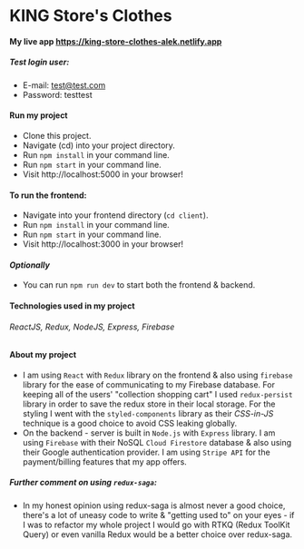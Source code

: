 # KING Store's Clothes

#### My live app https://king-store-clothes-alek.netlify.app

##### Test login user:

- E-mail: test@test.com
- Password: testtest

#### Run my project

- Clone this project.
- Navigate (cd) into your project directory.
- Run `npm install` in your command line.
- Run `npm start` in your command line.
- Visit http://localhost:5000 in your browser!

#### To run the frontend:

- Navigate into your frontend directory (`cd client`).
- Run `npm install` in your command line.
- Run `npm start` in your command line.
- Visit http://localhost:3000 in your browser!

#### _Optionally_

- You can run `npm run dev` to start both the frontend & backend.

#### Technologies used in my project

###### ReactJS, Redux, NodeJS, Express, Firebase

#### About my project

- I am using `React` with `Redux` library on the frontend & also using `firebase` library for the ease of communicating to my Firebase database.
  For keeping all of the users' "collection shopping cart" I used `redux-persist` library in order to save the redux store in their local storage. For the styling I went with the `styled-components` library as their _CSS-in-JS_ technique is a good choice to avoid CSS leaking globally.
- On the backend - server is built in `Node.js` with `Express` library. I am using `Firebase` with their NoSQL `Cloud Firestore` database & also using their Google authentication provider.
  I am using `Stripe API` for the payment/billing features that my app offers.

##### Further comment on using `redux-saga`:

- In my honest opinion using redux-saga is almost never a good choice, there's a lot of uneasy code to write & "getting used to" on your eyes - if I was to refactor my whole project I would go with RTKQ (Redux ToolKit Query) or even vanilla Redux would be a better choice over redux-saga.
